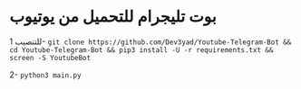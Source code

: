 # بوت تليجرام للتحميل من يوتيوب
للتنصيب
1- `git clone https://github.com/Dev3yad/Youtube-Telegram-Bot && cd Youtube-Telegram-Bot && pip3 install -U -r requirements.txt && screen -S YoutubeBot` 

2- `python3 main.py`
